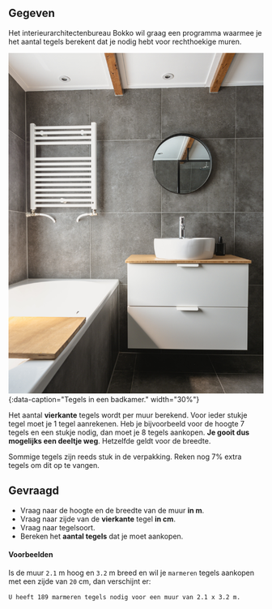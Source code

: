## Gegeven
Het interieurarchitectenbureau Bokko wil graag een programma waarmee je het aantal tegels berekent dat je nodig hebt voor rechthoekige muren.

![Tegels in een badkamer.](media/sven-brandsma.jpg "Foto door Sven Brandsma op Unsplash."){:data-caption="Tegels in een badkamer." width="30%"}

Het aantal **vierkante** tegels wordt per muur berekend. Voor ieder stukje tegel moet je 1 tegel aanrekenen. Heb je bijvoorbeeld voor de hoogte 7 tegels en een stukje nodig, dan moet je 8 tegels aankopen. **Je gooit dus mogelijks een deeltje weg**. Hetzelfde geldt voor de breedte. 

Sommige tegels zijn reeds stuk in de verpakking. Reken nog 7% extra tegels om dit op te vangen.


## Gevraagd
- Vraag naar de hoogte en de breedte van de muur **in m**.
- Vraag naar zijde van de **vierkante** tegel **in cm**.
- Vraag naar tegelsoort.
- Bereken het **aantal tegels** dat je moet aankopen.

#### Voorbeelden
Is de muur `2.1` m hoog en `3.2` m breed en wil je `marmeren` tegels aankopen met een zijde van `20` cm, dan verschijnt er:
```
U heeft 189 marmeren tegels nodig voor een muur van 2.1 x 3.2 m.
```
